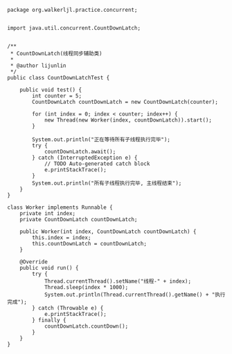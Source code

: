     package org.walkerljl.practice.concurrent;
    
    
    import java.util.concurrent.CountDownLatch;
    
    
    /**
     * CountDownLatch(线程同步辅助类)
     *
     * @author lijunlin
     */
    public class CountDownLatchTest {
    
        public void test() {
            int counter = 5;
            CountDownLatch countDownLatch = new CountDownLatch(counter);
    
            for (int index = 0; index < counter; index++) {
                new Thread(new Worker(index, countDownLatch)).start();
            }
    
            System.out.println("正在等待所有子线程执行完毕");
            try {
                countDownLatch.await();
            } catch (InterruptedException e) {
                // TODO Auto-generated catch block
                e.printStackTrace();
            }
            System.out.println("所有子线程执行完毕, 主线程结束");
        }
    }
    
    class Worker implements Runnable {
        private int index;
        private CountDownLatch countDownLatch;
    
        public Worker(int index, CountDownLatch countDownLatch) {
            this.index = index;
            this.countDownLatch = countDownLatch;
        }
    
        @Override
        public void run() {
            try {
                Thread.currentThread().setName("线程-" + index);
                Thread.sleep(index * 1000);
                System.out.println(Thread.currentThread().getName() + "执行完成");
            } catch (Throwable e) {
                e.printStackTrace();
            } finally {
                countDownLatch.countDown();
            }
        }
    }